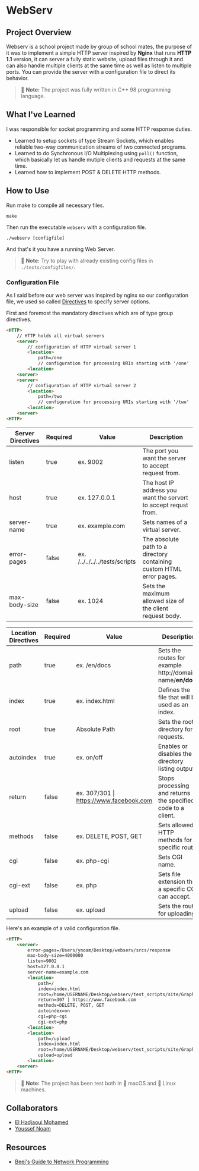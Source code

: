 # WebServ

## Project Overview

Webserv is a school project made by group of school mates, the purpose of it was to implement a simple HTTP server inspired by **Nginx** that runs **HTTP 1.1** version, it can server a fully static website, upload files through it and can also handle multiple clients at the same time as well as listen to multiple ports. You can provide the server with a configuration file to direct its behavior.

> :memo: **Note:** The project was fully written in C++ 98 programming language.

## What I've Learned

I was responsible for socket programming and some HTTP response duties.

- Learned to setup sockets of type Stream Sockets, which enables reliable two-way communication streams of two connected programs.
- Learned to do Synchronous I/O Multiplexing using `poll()` function, which basically let us handle mutiple clients and requests at the same time.
- Learned how to implement POST & DELETE HTTP methods.

## How to Use

Run make to compile all necessary files.

```console
make
```

Then run the executable `webserv` with a configuration file.

```console
./webserv [configfile]
```

And that's it you have a running Web Server.

> :memo: **Note:** Try to play with already existing config files in `./tests/configfiles/`.

### Configuration File

As I said before our web server was inspired by nginx so our configuration file, we used so called [Directives](https://docs.nginx.com/nginx/admin-guide/basic-functionality/managing-configuration-files/) to specify server options.

First and foremost the mandatory directives which are of type group directives.

```html
<HTTP>
	// HTTP holds all virtual servers
	<server>
		// configuration of HTTP virtual server 1  
		<location>
			path=/one
			// configuration for processing URIs starting with '/one'
		<location>
	<server>
	<server>
		// configuration of HTTP virtual server 2  
		<location>
			path=/two
			// configuration for processing URIs starting with '/two'
		<location>
	<server>
<HTTP>
```

| Server Directives	| Required	| Value									| Description													 		|
| ----------------- | --------- | ------------------------------------- | --------------------------------------------------------------------- |
| listen			| true		| ex. 9002								| The port you want the server to accept request from.			 		|
| host				| true		| ex. 127.0.0.1						 	| The host IP address you want the servert to accept requst from. 		|
| server-name 		| true		| ex. example.com  					 	| Sets names of a virtual server.								 		|
| error-pages 		| false		| ex. /../../../../tests/scripts		| The absolute path to a directory containing custom HTML error pages.	|
| max-body-size		| false		| ex. 1024								| Sets the maximum allowed size of the client request body.				|


| Location Directives	| Required	| Value										| Description													 		|
| --------------------- | --------- | ----------------------------------------- | --------------------------------------------------------------------- |
| path					| true		| ex. /en/docs							 	| Sets the routes for example http://domain-name/**en/docs**			|
| index					| true		| ex. index.html						 	| Defines the file that will be used as an index.						|
| root 					| true		| Absolute Path						 		| Sets the root directory for requests.									|
| autoindex 			| true		| ex. on/off							 	| Enables or disables the directory listing output.						|
| return 				| false		| ex. 307/301 \| https://www.facebook.com	| Stops processing and returns the specified code to a client.			|
| methods 				| false		| ex. DELETE, POST, GET						| Sets allowed HTTP methods for a specific route.						|
| cgi 					| false		| ex. php-cgi								| Sets CGI name.														|
| cgi-ext 				| false		| ex. php									| Sets file extension that a specific CGI can accept.					|
| upload 				| false		| ex. upload								| Sets the route for uploading.											|

Here's an example of a valid configuration file.

```html
<HTTP>
	<server>
		error-pages=/Users/ynoam/Desktop/webserv/srcs/response
		max-body-size=4000000
		listen=9002
		host=127.0.0.1
		server-name=example.com
		<location>
			path=/
			index=index.html
			root=/home/USERNAME/Desktop/webserv/test_scripts/site/Graphic
			return=307 | https://www.facebook.com
			methods=DELETE, POST, GET
			autoindex=on
			cgi=php-cgi
			cgi-ext=php
		<location>
		<location>
			path=/upload
			index=index.html
			root=/home/USERNAME/Desktop/webserv/test_scripts/site/Graphic
			upload=upload
		<location>
	<server>
<HTTP>
```

> :memo: **Note:** The project has been test both in 🍏 macOS and 🐧 Linux machines.

## Collaborators

- [El Hadjaoui Mohamed](https://github.com/yssefnoam)
- [Youssef Noam](https://github.com/elhadjaoui)

## Resources

- [Beej's Guide to Network Programming](https://beej.us/guide/bgnet/html/)
